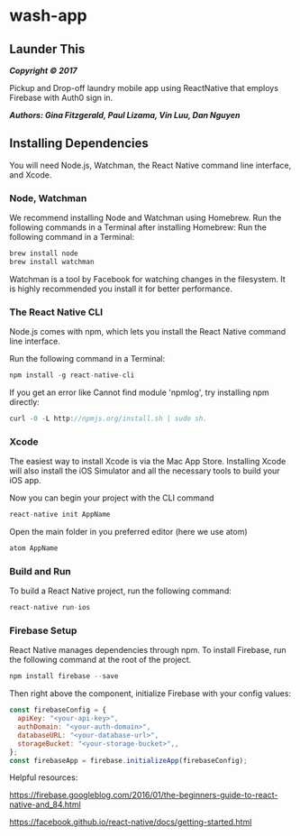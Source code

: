 # wash-app
## Launder This
***Copyright © 2017***

Pickup and Drop-off laundry mobile app using ReactNative that employs Firebase with Auth0 sign in.

***Authors: Gina Fitzgerald, Paul Lizama, Vin Luu, Dan Nguyen***


## Installing Dependencies
You will need Node.js, Watchman, the React Native command line interface, and Xcode.

### Node, Watchman
We recommend installing Node and Watchman using Homebrew. Run the following commands in a Terminal after installing Homebrew:
Run the following command in a Terminal:
``` javascript
brew install node
brew install watchman
```
Watchman is a tool by Facebook for watching changes in the filesystem. It is highly recommended you install it for better performance.

### The React Native CLI #
Node.js comes with npm, which lets you install the React Native command line interface.

Run the following command in a Terminal:
``` javascript
npm install -g react-native-cli
```
If you get an error like Cannot find module 'npmlog', try installing npm directly:
```javascript
curl -0 -L http://npmjs.org/install.sh | sudo sh.
```

### Xcode
The easiest way to install Xcode is via the Mac App Store. Installing Xcode will also install the iOS Simulator and all the necessary tools to build your iOS app.

Now you can begin your project with the CLI command
```javascript
react-native init AppName
```
Open the main folder in you preferred editor (here we use atom)
```javascript
atom AppName
```

### Build and Run
To build a React Native project, run the following command:
```javascript
react-native run-ios
```

### Firebase Setup
React Native manages dependencies through npm. To install Firebase, run the following command at the root of the project.
```javascript
npm install firebase --save
```
Then right above the component, initialize Firebase with your config values:
```javascript
const firebaseConfig = {
  apiKey: "<your-api-key>",
  authDomain: "<your-auth-domain>",
  databaseURL: "<your-database-url>",
  storageBucket: "<your-storage-bucket>",,
};
const firebaseApp = firebase.initializeApp(firebaseConfig);
```
Helpful resources:

https://firebase.googleblog.com/2016/01/the-beginners-guide-to-react-native-and_84.html

https://facebook.github.io/react-native/docs/getting-started.html
